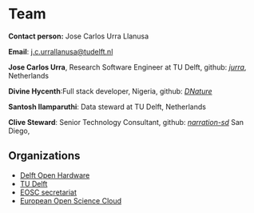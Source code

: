 # Team
**Contact person:** Jose Carlos Urra Llanusa

**Email**: <a href="mailto:j.c.urrallanusa@tudelft.nl">j.c.urrallanusa@tudelft.nl</a>

**Jose Carlos Urra**, Research Software Engineer at TU Delft,  github: [*jurra*](https://github.com/jurra), Netherlands 

**Divine Hycenth**:Full stack developer, Nigeria, github:  [*DNature*](https://github.com/DNature) 

**Santosh Ilamparuthi**: Data steward at TU Delft, Netherlands

**Clive Steward**: Senior Technology Consultant, github:  [*narration-sd*](https://github.com/narration-sd) San Diego, 

## Organizations
- [Delft Open Hardware](https://delftopenhardware.nl/)
- [TU Delft](https://www.tudelft.nl/)
- [EOSC secretariat](https://www.eoscsecretariat.eu/)
- [European Open Science Cloud](https://www.eosc-portal.eu/)


